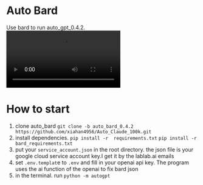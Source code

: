 # Auto Bard
Use bard to run auto_gpt_0.4.2.
![bard](bard.mp4)

# How to start
1. clone auto_bard `git clone -b auto_bard_0.4.2 https://github.com/xiahan4956/Auto_Claude_100k.git`  
2. install dependencies. `pip install -r  requirements.txt` `pip install -r  bard_requirements.txt`
3. put your `service_account.json` in the root directory. the json file is your google cloud service account key.I get it by the lablab.ai emails
4. set `.env.templat`e to `.env` and fill in your openai api key. The program uses the ai function of the openai  to fix bard json
5. in the terminal. run `python -m autogpt`